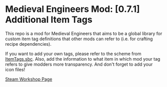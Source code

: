 # Medieval Engineers Mod: [0.7.1] Additional Item Tags
This repo is a mod for Medieval Engineers that aims to be a global library for custom item tag definitions that other mods can refer to (i.e. for crafting recipe dependencies).

If you want to add your own tags, please refer to the scheme from [ItemTags.sbc](https://github.com/gesp-shad/ME-Mod-Additional-Item-Tags/blob/master/Data/ItemTags.sbc).
Also, add the information to what item in which mod your tag refers to give modders more transparency. And don't forget to add your icon files!

[Steam Workshop Page](https://steamcommunity.com/sharedfiles/filedetails/?id=1963417666)
